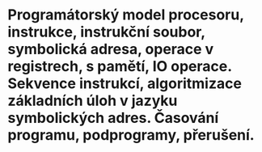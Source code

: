 
# Programátorský model procesoru, instrukce, instrukční soubor, symbolická adresa, operace v registrech, s pamětí, IO operace. Sekvence instrukcí, algoritmizace základních úloh v jazyku symbolických adres. Časování programu, podprogramy, přerušení.
